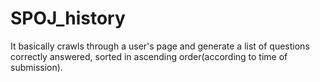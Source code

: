 # SPOJ_history

It basically crawls through a user's page and generate a list of questions correctly answered, sorted in ascending order(according to time of submission).
